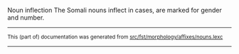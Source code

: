 Noun inflection
The Somali nouns inflect in cases, are marked for gender and number.

* * *

<small>This (part of) documentation was generated from [src/fst/morphology/affixes/nouns.lexc](https://github.com/giellalt/lang-som/blob/main/src/fst/morphology/affixes/nouns.lexc)</small>

---

